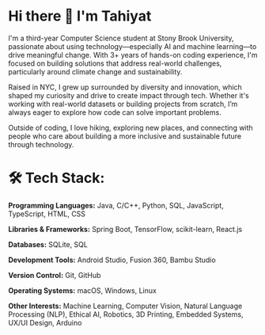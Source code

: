 # Hi there 👋 I'm Tahiyat

I'm a third-year Computer Science student at Stony Brook University, passionate about using technology—especially AI and machine learning—to drive meaningful change. With 3+ years of hands-on coding experience, I'm focused on building solutions that address real-world challenges, particularly around climate change and sustainability.

Raised in NYC, I grew up surrounded by diversity and innovation, which shaped my curiosity and drive to create impact through tech. Whether it's working with real-world datasets or building projects from scratch, I’m always eager to explore how code can solve important problems.

Outside of coding, I love hiking, exploring new places, and connecting with people who care about building a more inclusive and sustainable future through technology.


# 🛠 Tech Stack:
**Programming Languages:** Java, C/C++, Python, SQL, JavaScript, TypeScript, HTML, CSS

**Libraries & Frameworks:** Spring Boot, TensorFlow, scikit-learn, React.js

**Databases:** SQLite, SQL

**Development Tools:** Android Studio, Fusion 360, Bambu Studio

**Version Control:** Git, GitHub

**Operating Systems:** macOS, Windows, Linux

**Other Interests:** Machine Learning, Computer Vision, Natural Language Processing (NLP), Ethical AI, Robotics, 3D Printing, Embedded Systems, UX/UI Design, Arduino


<!--
**Tahiyatt/TahiyatT** is a ✨ _special_ ✨ repository because its `README.md` (this file) appears on your GitHub profile.

Here are some ideas to get you started:

- 🔭 I’m currently working on ...
- 🌱 I’m currently learning ...
- 👯 I’m looking to collaborate on ...
- 🤔 I’m looking for help with ...
- 💬 Ask me about ...
- 📫 How to reach me: ...
- 😄 Pronouns: ...
- ⚡ Fun fact: ...
-->
